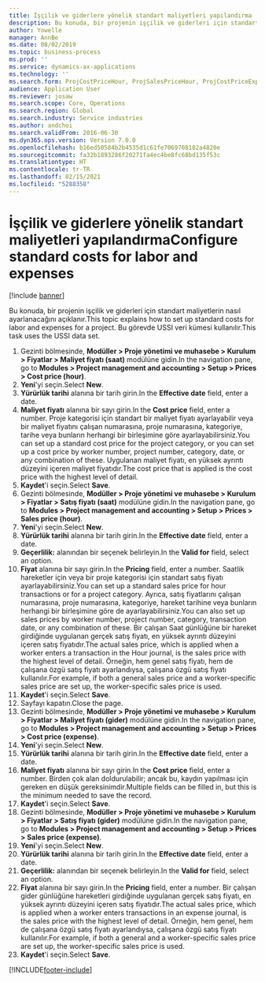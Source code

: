 ```yaml
---
title: İşçilik ve giderlere yönelik standart maliyetleri yapılandırma
description: Bu konuda, bir projenin işçilik ve giderleri için standart maliyetlerin nasıl ayarlanacağını açıklanır.
author: Yowelle
manager: AnnBe
ms.date: 08/02/2019
ms.topic: business-process
ms.prod: ''
ms.service: dynamics-ax-applications
ms.technology: ''
ms.search.form: ProjCostPriceHour, ProjSalesPriceHour, ProjCostPriceExpense, ProjSalesPriceCost
audience: Application User
ms.reviewer: josaw
ms.search.scope: Core, Operations
ms.search.region: Global
ms.search.industry: Service industries
ms.author: andchoi
ms.search.validFrom: 2016-06-30
ms.dyn365.ops.version: Version 7.0.0
ms.openlocfilehash: b16ed50584b2b4535d1c61fe7069708182a4820e
ms.sourcegitcommit: fa32b1893286f20271fa4ec4be8fc68bd135f53c
ms.translationtype: HT
ms.contentlocale: tr-TR
ms.lasthandoff: 02/15/2021
ms.locfileid: "5288358"
---
```

# <a name="configure-standard-costs-for-labor-and-expenses"></a><span data-ttu-id="952f5-103">İşçilik ve giderlere yönelik standart maliyetleri yapılandırma</span><span class="sxs-lookup"><span data-stu-id="952f5-103">Configure standard costs for labor and expenses</span></span>

[!include [banner](../../includes/banner.md)]

<span data-ttu-id="952f5-104">Bu konuda, bir projenin işçilik ve giderleri için standart maliyetlerin nasıl ayarlanacağını açıklanır.</span><span class="sxs-lookup"><span data-stu-id="952f5-104">This topic explains how to set up standard costs for labor and expenses for a project.</span></span> <span data-ttu-id="952f5-105">Bu görevde USSI veri kümesi kullanılır.</span><span class="sxs-lookup"><span data-stu-id="952f5-105">This task uses the USSI data set.</span></span>

1. <span data-ttu-id="952f5-106">Gezinti bölmesinde, **Modüller > Proje yönetimi ve muhasebe > Kurulum > Fiyatlar > Maliyet fiyatı (saat)** modülüne gidin.</span><span class="sxs-lookup"><span data-stu-id="952f5-106">In the navigation pane, go to **Modules > Project management and accounting > Setup > Prices > Cost price (hour)**.</span></span>
2. <span data-ttu-id="952f5-107">**Yeni**'yi seçin.</span><span class="sxs-lookup"><span data-stu-id="952f5-107">Select **New**.</span></span>
3. <span data-ttu-id="952f5-108">**Yürürlük tarihi** alanına bir tarih girin.</span><span class="sxs-lookup"><span data-stu-id="952f5-108">In the **Effective date** field, enter a date.</span></span>
4. <span data-ttu-id="952f5-109">**Maliyet fiyatı** alanına bir sayı girin.</span><span class="sxs-lookup"><span data-stu-id="952f5-109">In the **Cost price** field, enter a number.</span></span> <span data-ttu-id="952f5-110">Proje kategorisi için standart bir maliyet fiyatı ayarlayabilir veya bir maliyet fiyatını çalışan numarasına, proje numarasına, kategoriye, tarihe veya bunların herhangi bir birleşimine göre ayarlayabilirsiniz.</span><span class="sxs-lookup"><span data-stu-id="952f5-110">You can set up a standard cost price for the project category, or you can set up a cost price by worker number, project number, category, date, or any combination of these.</span></span> <span data-ttu-id="952f5-111">Uygulanan maliyet fiyatı, en yüksek ayrıntı düzeyini içeren maliyet fiyatıdır.</span><span class="sxs-lookup"><span data-stu-id="952f5-111">The cost price that is applied is the cost price with the highest level of detail.</span></span>  
5. <span data-ttu-id="952f5-112">**Kaydet**'i seçin.</span><span class="sxs-lookup"><span data-stu-id="952f5-112">Select **Save**.</span></span>
6. <span data-ttu-id="952f5-113">Gezinti bölmesinde, **Modüller > Proje yönetimi ve muhasebe > Kurulum > Fiyatlar > Satış fiyatı (saat)** modülüne gidin.</span><span class="sxs-lookup"><span data-stu-id="952f5-113">In the navigation pane, go to **Modules > Project management and accounting > Setup > Prices > Sales price (hour)**.</span></span>
7. <span data-ttu-id="952f5-114">**Yeni**'yi seçin.</span><span class="sxs-lookup"><span data-stu-id="952f5-114">Select **New**.</span></span>
8. <span data-ttu-id="952f5-115">**Yürürlük tarihi** alanına bir tarih girin.</span><span class="sxs-lookup"><span data-stu-id="952f5-115">In the **Effective date** field, enter a date.</span></span>
9. <span data-ttu-id="952f5-116">**Geçerlilik:** alanından bir seçenek belirleyin.</span><span class="sxs-lookup"><span data-stu-id="952f5-116">In the **Valid for** field, select an option.</span></span>
10. <span data-ttu-id="952f5-117">**Fiyat** alanına bir sayı girin.</span><span class="sxs-lookup"><span data-stu-id="952f5-117">In the **Pricing** field, enter a number.</span></span> <span data-ttu-id="952f5-118">Saatlik hareketler için veya bir proje kategorisi için standart satış fiyatı ayarlayabilirsiniz.</span><span class="sxs-lookup"><span data-stu-id="952f5-118">You can set up a standard sales price for hour transactions or for a project category.</span></span> <span data-ttu-id="952f5-119">Ayrıca, satış fiyatlarını çalışan numarasına, proje numarasına, kategoriye, hareket tarihine veya bunların herhangi bir birleşimine göre de ayarlayabilirsiniz.</span><span class="sxs-lookup"><span data-stu-id="952f5-119">You can also set up sales prices by worker number, project number, category, transaction date, or any combination of these.</span></span> <span data-ttu-id="952f5-120">Bir çalışan Saat günlüğüne bir hareket girdiğinde uygulanan gerçek satış fiyatı, en yüksek ayrıntı düzeyini içeren satış fiyatıdır.</span><span class="sxs-lookup"><span data-stu-id="952f5-120">The actual sales price, which is applied when a worker enters a transaction in the Hour journal, is the sales price with the highest level of detail.</span></span> <span data-ttu-id="952f5-121">Örneğin, hem genel satış fiyatı, hem de çalışana özgü satış fiyatı ayarlandıysa, çalışana özgü satış fiyatı kullanılır.</span><span class="sxs-lookup"><span data-stu-id="952f5-121">For example, if both a general sales price and a worker-specific sales price are set up, the worker-specific sales price is used.</span></span>  
11. <span data-ttu-id="952f5-122">**Kaydet**'i seçin.</span><span class="sxs-lookup"><span data-stu-id="952f5-122">Select **Save**.</span></span>
12. <span data-ttu-id="952f5-123">Sayfayı kapatın.</span><span class="sxs-lookup"><span data-stu-id="952f5-123">Close the page.</span></span>
13. <span data-ttu-id="952f5-124">Gezinti bölmesinde, **Modüller > Proje yönetimi ve muhasebe > Kurulum > Fiyatlar > Maliyet fiyatı (gider)** modülüne gidin.</span><span class="sxs-lookup"><span data-stu-id="952f5-124">In the navigation pane, go to **Modules > Project management and accounting > Setup > Prices > Cost price (expense)**.</span></span>
14. <span data-ttu-id="952f5-125">**Yeni**'yi seçin.</span><span class="sxs-lookup"><span data-stu-id="952f5-125">Select **New**.</span></span>
15. <span data-ttu-id="952f5-126">**Yürürlük tarihi** alanına bir tarih girin.</span><span class="sxs-lookup"><span data-stu-id="952f5-126">In the **Effective date** field, enter a date.</span></span>
16. <span data-ttu-id="952f5-127">**Maliyet fiyatı** alanına bir sayı girin.</span><span class="sxs-lookup"><span data-stu-id="952f5-127">In the **Cost price** field, enter a number.</span></span> <span data-ttu-id="952f5-128">Birden çok alan doldurulabilir; ancak bu, kaydın yapılması için gereken en düşük gereksinimdir.</span><span class="sxs-lookup"><span data-stu-id="952f5-128">Multiple fields can be filled in, but this is the minimum needed to save the record.</span></span>  
17. <span data-ttu-id="952f5-129">**Kaydet**'i seçin.</span><span class="sxs-lookup"><span data-stu-id="952f5-129">Select **Save**.</span></span>
18. <span data-ttu-id="952f5-130">Gezinti bölmesinde, **Modüller > Proje yönetimi ve muhasebe > Kurulum > Fiyatlar > Satış fiyatı (gider)** modülüne gidin.</span><span class="sxs-lookup"><span data-stu-id="952f5-130">In the navigation pane, go to **Modules > Project management and accounting > Setup > Prices > Sales price (expense)**.</span></span>
19. <span data-ttu-id="952f5-131">**Yeni**'yi seçin.</span><span class="sxs-lookup"><span data-stu-id="952f5-131">Select **New**.</span></span>
20. <span data-ttu-id="952f5-132">**Yürürlük tarihi** alanına bir tarih girin.</span><span class="sxs-lookup"><span data-stu-id="952f5-132">In the **Effective date** field, enter a date.</span></span>
21. <span data-ttu-id="952f5-133">**Geçerlilik:** alanından bir seçenek belirleyin.</span><span class="sxs-lookup"><span data-stu-id="952f5-133">In the **Valid for** field, select an option.</span></span>
22. <span data-ttu-id="952f5-134">**Fiyat** alanına bir sayı girin.</span><span class="sxs-lookup"><span data-stu-id="952f5-134">In the **Pricing** field, enter a number.</span></span> <span data-ttu-id="952f5-135">Bir çalışan gider günlüğüne hareketleri girdiğinde uygulanan gerçek satış fiyatı, en yüksek ayrıntı düzeyini içeren satış fiyatıdır.</span><span class="sxs-lookup"><span data-stu-id="952f5-135">The actual sales price, which is applied when a worker enters transactions in an expense journal, is the sales price with the highest level of detail.</span></span> <span data-ttu-id="952f5-136">Örneğin, hem genel, hem de çalışana özgü satış fiyatı ayarlandıysa, çalışana özgü satış fiyatı kullanılır.</span><span class="sxs-lookup"><span data-stu-id="952f5-136">For example, if both a general and a worker-specific sales price are set up, the worker-specific sales price is used.</span></span>  
23. <span data-ttu-id="952f5-137">**Kaydet**'i seçin.</span><span class="sxs-lookup"><span data-stu-id="952f5-137">Select **Save**.</span></span>



[!INCLUDE[footer-include](../../includes/footer-banner.md)]